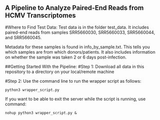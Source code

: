 ## A Pipeline to Analyze Paired-End Reads from HCMV Transcriptomes 

#Where to Find Test Data: 
Test data is in the folder test_data. It includes paired-end reads from samples SRR5660030, SRR5660033, SRR5660044, and SRR5660045. 

Metadata for these samples is found in info_by_sample.txt. This tells you which samples are from which donors/patients. It also includes information on whether the sample was taken 2 or 6 days post-infection. 

##Getting Started With the Pipeline:
#Step 1: Download all data in this repository to a directory on your local/remote machine

#Step 2: Use the command line to run the wrapper script as follows: 

```
python3 wrapper_script.py
```

If you want to be able to exit the server while the script is running, use command: 

```
nohup python3 wrapper_script.py &
```
